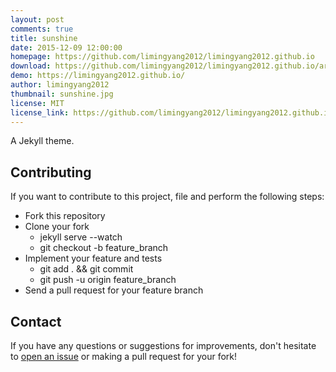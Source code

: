 ```yaml
---
layout: post
comments: true
title: sunshine
date: 2015-12-09 12:00:00
homepage: https://github.com/limingyang2012/limingyang2012.github.io
download: https://github.com/limingyang2012/limingyang2012.github.io/archive/master.zip
demo: https://limingyang2012.github.io/
author: limingyang2012
thumbnail: sunshine.jpg
license: MIT
license_link: https://github.com/limingyang2012/limingyang2012.github.io/blob/master/LICENSE
---
```


A Jekyll theme.

## Contributing

If you want to contribute to this project, file and perform the following steps:

* Fork this repository
* Clone your fork
  * jekyll serve --watch
  * git checkout -b feature_branch
* Implement your feature and tests
  * git add . && git commit
  * git push -u origin feature_branch
* Send a pull request for your feature branch

## Contact

If you have any questions or suggestions for improvements, don't hesitate to [open an issue](https://github.com/limingyang2012/limingyang2012.github.io/issues) or making a pull request for your fork!
